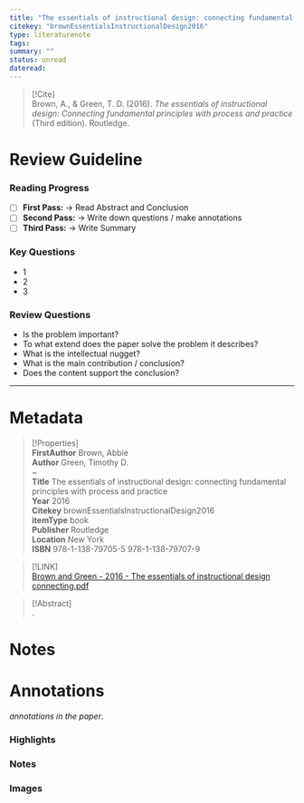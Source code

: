 ```yaml
---  
title: "The essentials of instructional design: connecting fundamental principles with process and practice"  
citekey: "brownEssentialsInstructionalDesign2016"  
type: literaturenote  
tags:   
summary: ""  
status: unread  
dateread:   
---  
```

  
> [!Cite]   
> Brown, A., & Green, T. D. (2016). _The essentials of instructional design: Connecting fundamental principles with process and practice_ (Third edition). Routledge.  
  
# Review Guideline  
### Reading Progress  
- [ ] **First Pass:** → Read Abstract and Conclusion  
- [ ] **Second Pass:** → Write down questions / make annotations  
- [ ] **Third Pass:** → Write Summary  
  
### Key Questions  
- 1  
- 2  
- 3  
  
### Review Questions  
- Is the problem important?  
- To what extend does the paper solve the problem it describes?  
- What is the intellectual nugget?  
- What is the main contribution / conclusion?  
- Does the content support the conclusion?  
  
---  
  
# Metadata  
  
>[!Properties]  
> **FirstAuthor** Brown, Abbie    
> **Author** Green, Timothy D.    
~      
> **Title** The essentials of instructional design: connecting fundamental principles with process and practice    
> **Year** 2016     
> **Citekey** brownEssentialsInstructionalDesign2016    
> **itemType** book    
> **Publisher** Routledge    
> **Location** New York    
> **ISBN** 978-1-138-79705-5 978-1-138-79707-9      
  
> [!LINK]   
>  [Brown and Green - 2016 - The essentials of instructional design connecting.pdf](zotero://select/library/items/TECBUZ6K)  
  
> [!Abstract]  
>.  
>   
# Notes  
  
>>  
  
  
# Annotations  
_annotations in the paper_.  
### Highlights  
  
  
  
### Notes  
  
  
  
### Images  
  
